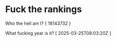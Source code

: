 # Fuck the rankings

Who the hell am I?
{ 18143732 }

What fucking year is it?
[ 2025-03-25T08:03:20Z ]
